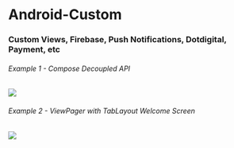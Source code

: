 # Android-Custom

### Custom Views, Firebase, Push Notifications, Dotdigital, Payment, etc

###### Example 1 - Compose Decoupled API
![](https://github.com/jesro/Android-CustomPOC/assets/10104522/85ed7769-abb5-40b3-abaa-fb29c1eb175c)


###### Example 2 - ViewPager with TabLayout Welcome Screen
![](https://user-images.githubusercontent.com/10104522/112530170-25aef580-8dcc-11eb-8640-fed392dbe775.gif)
